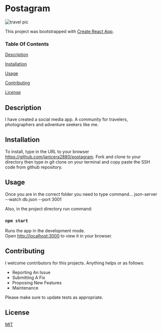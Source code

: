 # Postagram
![travel pic](https://youmatter.world/app/uploads/sites/2/2019/11/travel-world.jpg)



This project was bootstrapped with [Create React App](https://github.com/facebook/create-react-app).

### Table Of Contents

[Description](#description) 

[Installation](#installation) 

[Usage](#usage) 

[Contributing](#contributing) 

[License](#license) 

## Description 
I have created a social media app.  A community for travelers, photographers and adventure seekers like me.

## Installation
To install, type in the URL to your browser https://github.com/janicera2880/postagram.  Fork and clone to your directory then type in git clone on your terminal and copy paste the SSH code from github repository.  

## Usage
Once you are in the correct folder you need to type command...
json-server --watch db.json --port 3001

Also, in the project directory run command:

### `npm start`

Runs the app in the development mode.\
Open [http://localhost:3000](http://localhost:3000) to view it in your browser.

## Contributing 

I welcome contributors for this projects.  Anything helps or as follows:

* Reporting An Issue
* Submitting A Fix
* Proposing New Features
* Maintenance

Please make sure to update tests as appropriate.

## License 

[MIT](“https://github.com/janicera2880/fixture-catalog/blob/main/LICENSE”)

